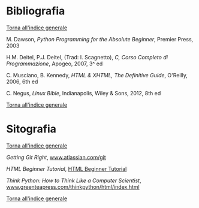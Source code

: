 # Bibliografia

[Torna all'indice generale](README.md)

M. Dawson, *Python Programming for the Absolute Beginner*, Premier Press, 2003

H.M. Deitel, P.J. Deitel, (Trad: I. Scagnetto), *C, Corso Completo di Programmazione*, Apogeo, 2007, 3^ ed

C. Musciano, B. Kennedy, *HTML & XHTML, The Definitive Guide*, O'Reilly, 2006, 6th ed

C. Negus, *Linux Bible*, Indianapolis, Wiley & Sons, 2012, 8th ed

[Torna all'indice generale](README.md)

# Sitografia

[Torna all'indice generale](README.md)

*Getting Git Right*, <a href="https://www.atlassian.com/git">www.atlassian.com/git</a>

*HTML Beginner Tutorial*, <a href="http://htmldog.com/guides/html/beginner/">HTML Beginner Tutorial</a>

*Think Python: How to Think Like a Computer Scientist*, <a href="http://www.greenteapress.com/thinkpython/html/index.html">www.greenteapress.com/thinkpython/html/index.html</a>

[Torna all'indice generale](README.md)
